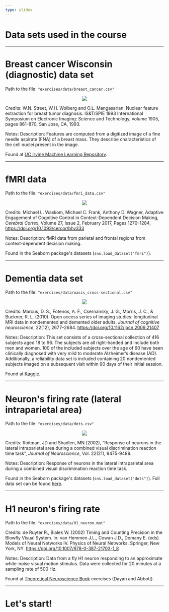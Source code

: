 ```yaml
---
type: slides
---
```


# Data sets used in the course

---

# Breast cancer Wisconsin (diagnostic) data set

Path to the file: `"exercises/data/breast_cancer.csv"`

<center><img src="breast_cancer.png"></center>

Credits: W.N. Street, W.H. Wolberg and O.L. Mangasarian. Nuclear feature extraction for breast tumor diagnosis. IS&T/SPIE 1993 International Symposium on Electronic Imaging: Science and Technology, volume 1905, pages 861-870, San Jose, CA, 1993.

Notes: Description: Features are computed from a digitized image of a fine needle aspirate (FNA) of a breast mass. They describe characteristics of the cell nuclei present in the image.

Found at [UC Irvine Machine Learning Repository](https://archive.ics.uci.edu/ml/datasets/Breast+Cancer+Wisconsin+%28Diagnostic%29).

---

# fMRI data

Path to the file: `"exercises/data/fmri_data.csv"`

<center><img src="fmri_data.png"></center>

Credits: Michael L. Waskom, Michael C. Frank, Anthony D. Wagner, Adaptive Engagement of Cognitive Control in Context-Dependent Decision Making, *Cerebral Cortex*, Volume 27, Issue 2, February 2017, Pages 1270–1284, https://doi.org/10.1093/cercor/bhv333

Notes: Description: fMRI data from parietal and frontal regions from context-dependent decision making.

Found in the Seaborn package's datasets (`sns.load_dataset("fmri")`).

---

# Dementia data set

Path to the file: `"exercises/data/oasis_cross-sectional.csv"`

<center><img src="oasis.png"></center>

Credits: Marcus, D. S., Fotenos, A. F., Csernansky, J. G., Morris, J. C., & Buckner, R. L. (2010). Open access series of imaging studies: longitudinal MRI data in nondemented and demented older adults. *Journal of cognitive neuroscience*, 22(12), 2677–2684. https://doi.org/10.1162/jocn.2009.21407

Notes: Description:  This set consists of a cross-sectional collection of 416 subjects aged 18 to 96. The subjects are all right-handed and include both men and women. 100 of the included subjects over the age of 60 have been clinically diagnosed with very mild to moderate Alzheimer’s disease (AD). Additionally, a reliability data set is included containing 20 nondemented subjects imaged on a subsequent visit within 90 days of their initial session.

Found at [Kaggle](https://www.kaggle.com/jboysen/mri-and-alzheimers).

---

# Neuron's firing rate (lateral intraparietal area)

Path to the file: `"exercises/data/dots.csv"`

<center><img src="dots.png"></center>

Credits: Roitman, JD and Shadlen, MN (2002), “Response of neurons in the lateral intraparietal area during a combined visual discrimination reaction time task”, *Journal of Neuroscience*, Vol. 22(21), 9475-9489.

Notes: Description: Response of neurons in the lateral intraparietal area during a combined visual discrimination reaction time task.

Found in the Seaborn package's datasets (`sns.load_dataset("dots")`). Full data set can be found [here](https://shadlenlab.columbia.edu/resources/RoitmanDataCode.html).

---

# H1 neuron's firing rate

Path to the file: `"exercises/data/H1_neuron.mat"`

Credits: de Ruyter R., Bialek W. (2002) Timing and Counting Precision in the Blowfly Visual System. In: van Hemmen J.L., Cowan J.D., Domany E. (eds) Models of Neural Networks IV. Physics of Neural Networks. Springer, New York, NY. https://doi.org/10.1007/978-0-387-21703-1_8

Notes: Description: Data from a fly H1 neuron responding to an approximate white-noise visual motion stimulus. Data were collected for 20 minutes at a sampling rate of 500 Hz.

Found at [Theoretical Neuroscience Book](http://www.gatsby.ucl.ac.uk/~dayan/book/exercises.html) exercises (Dayan and Abbott).

---

# Let's start!
